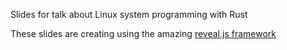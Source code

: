 Slides for talk about Linux system programming with Rust


These slides are creating using the amazing  [reveal.js framework](http://github.com/hakimel/reveal.js)

